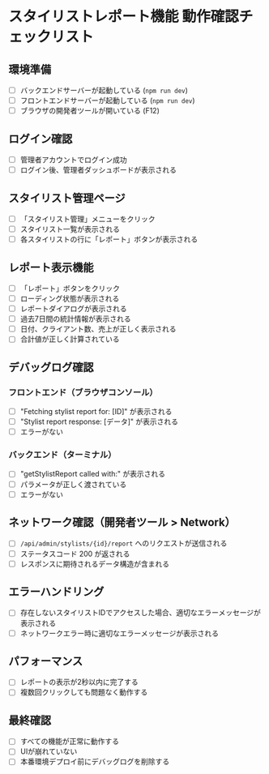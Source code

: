 # スタイリストレポート機能 動作確認チェックリスト

## 環境準備
- [ ] バックエンドサーバーが起動している (`npm run dev`)
- [ ] フロントエンドサーバーが起動している (`npm run dev`)
- [ ] ブラウザの開発者ツールが開いている (F12)

## ログイン確認
- [ ] 管理者アカウントでログイン成功
- [ ] ログイン後、管理者ダッシュボードが表示される

## スタイリスト管理ページ
- [ ] 「スタイリスト管理」メニューをクリック
- [ ] スタイリスト一覧が表示される
- [ ] 各スタイリストの行に「レポート」ボタンが表示される

## レポート表示機能
- [ ] 「レポート」ボタンをクリック
- [ ] ローディング状態が表示される
- [ ] レポートダイアログが表示される
- [ ] 過去7日間の統計情報が表示される
- [ ] 日付、クライアント数、売上が正しく表示される
- [ ] 合計値が正しく計算されている

## デバッグログ確認
### フロントエンド（ブラウザコンソール）
- [ ] "Fetching stylist report for: [ID]" が表示される
- [ ] "Stylist report response: [データ]" が表示される
- [ ] エラーがない

### バックエンド（ターミナル）
- [ ] "getStylistReport called with:" が表示される
- [ ] パラメータが正しく渡されている
- [ ] エラーがない

## ネットワーク確認（開発者ツール > Network）
- [ ] `/api/admin/stylists/{id}/report` へのリクエストが送信される
- [ ] ステータスコード 200 が返される
- [ ] レスポンスに期待されるデータ構造が含まれる

## エラーハンドリング
- [ ] 存在しないスタイリストIDでアクセスした場合、適切なエラーメッセージが表示される
- [ ] ネットワークエラー時に適切なエラーメッセージが表示される

## パフォーマンス
- [ ] レポートの表示が2秒以内に完了する
- [ ] 複数回クリックしても問題なく動作する

## 最終確認
- [ ] すべての機能が正常に動作する
- [ ] UIが崩れていない
- [ ] 本番環境デプロイ前にデバッグログを削除する